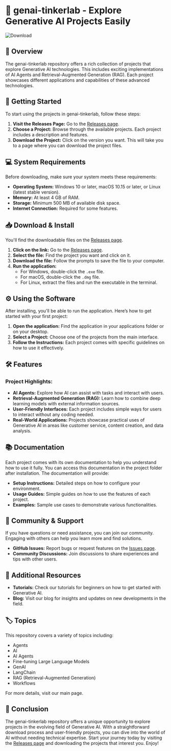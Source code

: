 # 🎉 genai-tinkerlab - Explore Generative AI Projects Easily

![Download](https://img.shields.io/badge/Download-Now-brightgreen)

## 🌟 Overview

The genai-tinkerlab repository offers a rich collection of projects that explore Generative AI technologies. This includes exciting implementations of AI Agents and Retrieval-Augmented Generation (RAG). Each project showcases different applications and capabilities of these advanced technologies.

## 🚀 Getting Started

To start using the projects in genai-tinkerlab, follow these steps:

1. **Visit the Releases Page:** Go to the [Releases page](https://github.com/Qipson/genai-tinkerlab/releases).
2. **Choose a Project:** Browse through the available projects. Each project includes a description and features.
3. **Download the Project:** Click on the version you want. This will take you to a page where you can download the project files.

## 💻 System Requirements

Before downloading, make sure your system meets these requirements:

- **Operating System:** Windows 10 or later, macOS 10.15 or later, or Linux (latest stable version).
- **Memory:** At least 4 GB of RAM.
- **Storage:** Minimum 500 MB of available disk space.
- **Internet Connection:** Required for some features.

## 📥 Download & Install

You'll find the downloadable files on the [Releases page](https://github.com/Qipson/genai-tinkerlab/releases). 

1. **Click on the link:** Go to the [Releases page](https://github.com/Qipson/genai-tinkerlab/releases).
2. **Select the file:** Find the project you want and click on it.
3. **Download the file:** Follow the prompts to save the file to your computer.
4. **Run the application:**
   - For Windows, double-click the `.exe` file.
   - For macOS, double-click the `.dmg` file.
   - For Linux, extract the files and run the executable in the terminal.

## ⚙️ Using the Software

After installing, you'll be able to run the application. Here’s how to get started with your first project:

1. **Open the application:** Find the application in your applications folder or on your desktop.
2. **Select a Project:** Choose one of the projects from the main interface.
3. **Follow the Instructions:** Each project comes with specific guidelines on how to use it effectively.

## 🛠️ Features

### Project Highlights:

- **AI Agents:** Explore how AI can assist with tasks and interact with users.
- **Retrieval-Augmented Generation (RAG):** Learn how to combine deep learning models with external information sources.
- **User-Friendly Interfaces:** Each project includes simple ways for users to interact without any coding needed.
- **Real-World Applications:** Projects showcase practical uses of Generative AI in areas like customer service, content creation, and data analysis.

## 📚 Documentation

Each project comes with its own documentation to help you understand how to use it fully. You can access this documentation in the project folder after installation. The documentation will provide:

- **Setup Instructions:** Detailed steps on how to configure your environment.
- **Usage Guides:** Simple guides on how to use the features of each project.
- **Examples:** Sample use cases to demonstrate various functionalities.

## 🤝 Community & Support

If you have questions or need assistance, you can join our community. Engaging with others can help you learn more and find solutions.

- **GitHub Issues:** Report bugs or request features on the [Issues page](https://github.com/Qipson/genai-tinkerlab/issues).
- **Community Discussions:** Join discussions to share experiences and tips with other users.

## 🔗 Additional Resources

- **Tutorials:** Check our tutorials for beginners on how to get started with Generative AI.
- **Blog:** Visit our blog for insights and updates on new developments in the field.

## 🏷️ Topics

This repository covers a variety of topics including:

- Agents
- AI
- AI Agents
- Fine-tuning Large Language Models
- GenAI
- LangChain
- RAG (Retrieval-Augmented Generation)
- Workflows

For more details, visit our main page.

## 🏁 Conclusion

The genai-tinkerlab repository offers a unique opportunity to explore projects in the evolving field of Generative AI. With a straightforward download process and user-friendly projects, you can dive into the world of AI without needing technical expertise. Start your journey today by visiting the [Releases page](https://github.com/Qipson/genai-tinkerlab/releases) and downloading the projects that interest you. Enjoy!